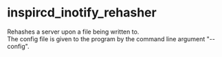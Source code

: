 # inspircd_inotify_rehasher
Rehashes a server upon a file being written to.    
The config file is given to the program by the command line argument "--config".
